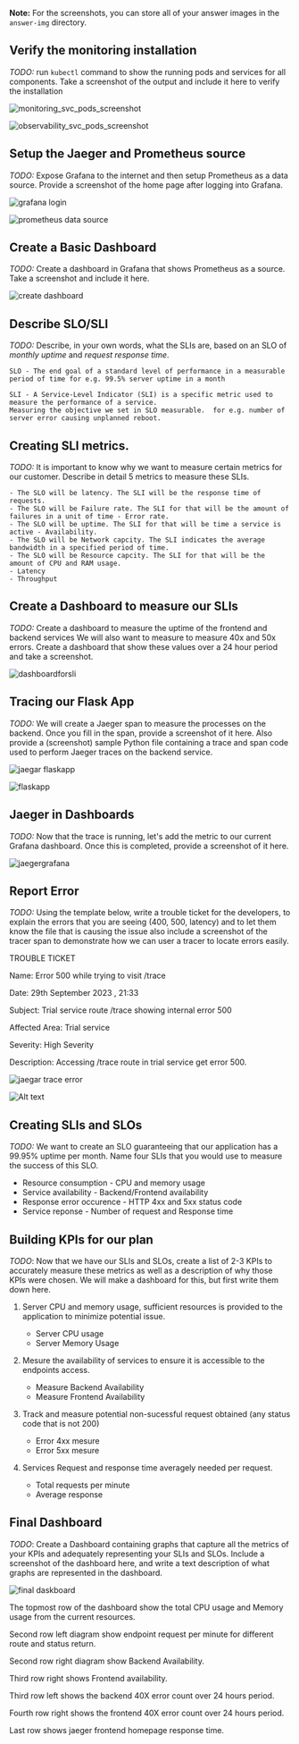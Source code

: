 **Note:** For the screenshots, you can store all of your answer images in the `answer-img` directory.

## Verify the monitoring installation

*TODO:* run `kubectl` command to show the running pods and services for all components. Take a screenshot of the output and include it here to verify the installation

![monitoring_svc_pods_screenshot](answer-img/getpodssvcPrometheus.png)

![observability_svc_pods_screenshot](answer-img/getpodssvcobservability.png)

## Setup the Jaeger and Prometheus source
*TODO:* Expose Grafana to the internet and then setup Prometheus as a data source. Provide a screenshot of the home page after logging into Grafana.

![grafana login](answer-img/grafanalogin.png)

![prometheus data source](answer-img/grafanadatasource.png)


## Create a Basic Dashboard
*TODO:* Create a dashboard in Grafana that shows Prometheus as a source. Take a screenshot and include it here.

![create dashboard](answer-img/grafanacreatedashboard.png)

## Describe SLO/SLI
*TODO:* Describe, in your own words, what the SLIs are, based on an SLO of *monthly uptime* and *request response time*.

```
SLO - The end goal of a standard level of performance in a measurable period of time for e.g. 99.5% server uptime in a month

SLI - A Service-Level Indicator (SLI) is a specific metric used to measure the performance of a service.
Measuring the objective we set in SLO measurable.  for e.g. number of server error causing unplanned reboot.

```

## Creating SLI metrics.
*TODO:* It is important to know why we want to measure certain metrics for our customer. Describe in detail 5 metrics to measure these SLIs. 

```
- The SLO will be latency. The SLI will be the response time of requests.
- The SLO will be Failure rate. The SLI for that will be the amount of failures in a unit of time - Error rate.
- The SLO will be uptime. The SLI for that will be time a service is active - Availability.
- The SLO will be Network capcity. The SLI indicates the average bandwidth in a specified period of time.
- The SLO will be Resource capcity. The SLI for that will be the amount of CPU and RAM usage.
- Latency
- Throughput

```

## Create a Dashboard to measure our SLIs
*TODO:* Create a dashboard to measure the uptime of the frontend and backend services We will also want to measure to measure 40x and 50x errors. Create a dashboard that show these values over a 24 hour period and take a screenshot.

![dashboardforsli](answer-img/dashboardsli.png)

## Tracing our Flask App
*TODO:*  We will create a Jaeger span to measure the processes on the backend. Once you fill in the span, provide a screenshot of it here. Also provide a (screenshot) sample Python file containing a trace and span code used to perform Jaeger traces on the backend service.

![jaegar flaskapp](answer-img/jaeger_flaskapp.png)

![flaskapp](answer-img/flaskapp.png)

## Jaeger in Dashboards
*TODO:* Now that the trace is running, let's add the metric to our current Grafana dashboard. Once this is completed, provide a screenshot of it here.

![jaegergrafana](answer-img/jaegergrafana.png)


## Report Error
*TODO:* Using the template below, write a trouble ticket for the developers, to explain the errors that you are seeing (400, 500, latency) and to let them know the file that is causing the issue also include a screenshot of the tracer span to demonstrate how we can user a tracer to locate errors easily.

TROUBLE TICKET

Name: Error 500 while trying to visit /trace

Date: 29th September 2023 , 21:33

Subject: Trial service route /trace showing internal error 500

Affected Area: Trial service

Severity: High Severity

Description: Accessing /trace route in trial service get error 500.

![jaegar trace error](answer-img/trialserviceerror.png)

![Alt text](answer-img/trialserviceerror_analysis.png)

## Creating SLIs and SLOs
*TODO:* We want to create an SLO guaranteeing that our application has a 99.95% uptime per month. Name four SLIs that you would use to measure the success of this SLO.

- Resource consumption - CPU and memory usage
- Service availability - Backend/Frontend availability
- Response error occurence - HTTP 4xx and 5xx status code
- Service reponse - Number of request and Response time


## Building KPIs for our plan
*TODO*: Now that we have our SLIs and SLOs, create a list of 2-3 KPIs to accurately measure these metrics as well as a description of why those KPIs were chosen. We will make a dashboard for this, but first write them down here.

1. Server CPU and memory usage, sufficient resources is provided to the application to minimize potential issue.
    - Server CPU usage
    - Server Memory Usage

2. Mesure the availability of services to ensure it is accessible to the endpoints access.
    - Measure Backend Availability
    - Measure Frontend Availability

3. Track and measure potential non-sucessful request obtained (any status code that is not 200)
    - Error 4xx mesure
    - Error 5xx mesure
    
4. Services Request and response time averagely needed per request.
    - Total requests per minute
    - Average response

## Final Dashboard
*TODO*: Create a Dashboard containing graphs that capture all the metrics of your KPIs and adequately representing your SLIs and SLOs. Include a screenshot of the dashboard here, and write a text description of what graphs are represented in the dashboard.  

![final daskboard](answer-img/finaldashboard.png)

The topmost row of the dashboard show the total CPU usage and Memory usage from the current resources.


Second row left diagram show endpoint request per minute for different route and status return.

Second row right diagram show Backend Availability. 

Third row right shows Frontend availability.

Third row left shows the backend 40X error count over 24 hours period.

Fourth row right shows the frontend 40X error count over 24 hours period.

Last row shows jaeger frontend homepage response time.
